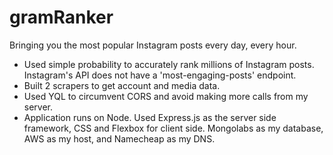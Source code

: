 # gramRanker

Bringing you the most popular Instagram posts every day, every hour.

* Used simple probability to accurately rank millions of Instagram posts. Instagram's API does not have a 'most-engaging-posts' endpoint.
* Built 2 scrapers to get account and media data.
* Used YQL to circumvent CORS and avoid making more calls from my server.
* Application runs on Node. Used Express.js as the server side framework, CSS and Flexbox for client side. Mongolabs as my database, AWS as my host, and Namecheap as my DNS.

